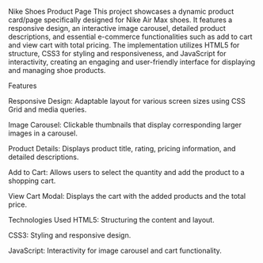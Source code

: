 Nike Shoes Product Page
This project showcases a dynamic product card/page specifically designed for Nike Air Max shoes. It features a responsive design, an interactive image carousel, detailed product descriptions, and essential e-commerce functionalities such as add to cart and view cart with total pricing. The implementation utilizes HTML5 for structure, CSS3 for styling and responsiveness, and JavaScript for interactivity, creating an engaging and user-friendly interface for displaying and managing shoe products.

Features

Responsive Design: Adaptable layout for various screen sizes using CSS Grid and media queries.

Image Carousel: Clickable thumbnails that display corresponding larger images in a carousel.

Product Details: Displays product title, rating, pricing information, and detailed descriptions.

Add to Cart: Allows users to select the quantity and add the product to a shopping cart.

View Cart Modal: Displays the cart with the added products and the total price.


Technologies Used
HTML5: Structuring the content and layout.

CSS3: Styling and responsive design.

JavaScript: Interactivity for image carousel and cart functionality.

